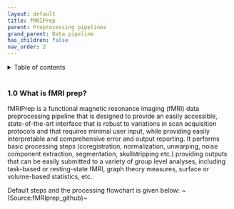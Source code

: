 ```yaml
---
layout: default
title: fMRIPrep
parent: Preprocessing pipelines
grand_parent: Data pipeline
has_children: false
nav_order: 2
---
```



<details markdown="block">
  <summary>
    Table of contents
  </summary>
  {: .text-delta }
1. TOC
{:toc}
</details>

<br/>	


### 1.0 What is fMRI prep?
fMRIPrep is a functional magnetic resonance imaging (fMRI) data preprocessing pipeline that is designed to provide an easily accessible, state-of-the-art interface that is robust to variations in scan acquisition protocols and that requires minimal user input, while providing easily interpretable and comprehensive error and output reporting. It performs basic processing steps (coregistration, normalization, unwarping, noise component extraction, segmentation, skullstripping etc.) providing outputs that can be easily submitted to a variety of group level analyses, including task-based or resting-state fMRI, graph theory measures, surface or volume-based statistics, etc.

Default steps and the processing flowchart is given below: ~(Source:fMRIprep_github)~
